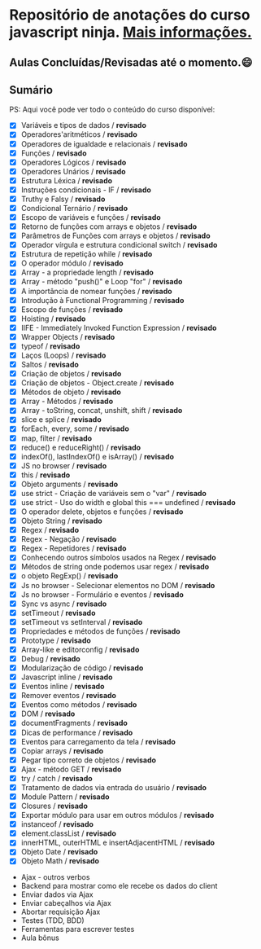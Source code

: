 # Repositório de anotações do curso javascript ninja. [Mais informações.](https://blog.da2k.com.br/curso-javascript-ninja/)

## Aulas Concluídas/Revisadas até o momento.:smile:

## Sumário

PS: Aqui você pode ver todo o conteúdo do curso disponível:

- [x] Variáveis e tipos de dados / **revisado**
- [x] Operadores'aritméticos / **revisado**
- [x] Operadores de igualdade e relacionais / **revisado**
- [x] Funções / **revisado**
- [x] Operadores Lógicos / **revisado**
- [x] Operadores Unários / **revisado**
- [x] Estrutura Léxica / **revisado**
- [x] Instruções condicionais - IF / **revisado**
- [x] Truthy e Falsy / **revisado**
- [x] Condicional Ternário / **revisado**
- [x] Escopo de variáveis e funções / **revisado**
- [x] Retorno de funções com arrays e objetos / **revisado**
- [x] Parâmetros de Funções com arrays e objetos / **revisado**
- [x] Operador vírgula e estrutura condicional switch / **revisado**
- [x] Estrutura de repetição while / **revisado**
- [x] O operador módulo / **revisado**
- [x] Array - a propriedade length / **revisado**
- [x] Array - método "push()" e Loop "for" / **revisado**
- [x] A importância de nomear funções / **revisado**
- [x] Introdução à Functional Programming / **revisado**
- [x] Escopo de funções / **revisado**
- [x] Hoisting / **revisado**
- [x] IIFE - Immediately Invoked Function Expression / **revisado**
- [x] Wrapper Objects / **revisado**
- [x] typeof / **revisado**
- [x] Laços (Loops) / **revisado**
- [x] Saltos / **revisado**
- [x] Criação de objetos / **revisado**
- [x] Criação de objetos - Object.create / **revisado**
- [x] Métodos de objeto / **revisado**
- [x] Array - Métodos / **revisado**
- [x] Array - toString, concat, unshift, shift / **revisado**
- [x] slice e splice / **revisado**
- [x] forEach, every, some / **revisado**
- [x] map, filter / **revisado**
- [x] reduce() e reduceRight() / **revisado**
- [x] indexOf(), lastIndexOf() e isArray() / **revisado**
- [x] JS no browser / **revisado**
- [x] this / **revisado**
- [x] Objeto arguments / **revisado**
- [x] use strict - Criação de variáveis sem o "var" / **revisado**
- [x] use strict - Uso do width e global this === undefined / **revisado**
- [x] O operador delete, objetos e funções / **revisado**
- [x] Objeto String / **revisado**
- [x] Regex / **revisado**
- [x] Regex - Negação / **revisado**
- [x] Regex - Repetidores / **revisado**
- [x] Conhecendo outros símbolos usados na Regex / **revisado**
- [x] Métodos de string onde podemos usar regex / **revisado**
- [x] o objeto RegExp() / **revisado**
- [x] Js no browser - Selecionar elementos no DOM / **revisado**
- [x] Js no browser - Formulário e eventos / **revisado**
- [x] Sync vs async / **revisado**
- [x] setTimeout / **revisado**
- [x] setTimeout vs setInterval / **revisado**
- [x] Propriedades e métodos de funções / **revisado**
- [x] Prototype / **revisado**
- [x] Array-like e editorconfig / **revisado**
- [x] Debug / **revisado**
- [x] Modularização de código / **revisado**
- [x] Javascript inline / **revisado**
- [x] Eventos inline / **revisado**
- [x] Remover eventos / **revisado**
- [x] Eventos como métodos / **revisado**
- [x] DOM / **revisado**
- [x] documentFragments / **revisado**
- [x] Dicas de performance / **revisado**
- [x] Eventos para carregamento da tela / **revisado**
- [x] Copiar arrays / **revisado**
- [x] Pegar tipo correto de objetos / **revisado**
- [x] Ajax - método GET / **revisado**
- [x] try / catch / **revisado**
- [x] Tratamento de dados via entrada do usuário / **revisado**
- [x] Module Pattern / **revisado**
- [x] Closures / **revisado**
- [x] Exportar módulo para usar em outros módulos / **revisado**
- [x] instanceof / **revisado**
- [x] element.classList / **revisado**
- [x] innerHTML, outerHTML e insertAdjacentHTML / **revisado**
- [x] Objeto Date / **revisado**
- [x] Objeto Math / **revisado**
- Ajax - outros verbos
- Backend para mostrar como ele recebe os dados do client
- Enviar dados via Ajax
- Enviar cabeçalhos via Ajax
- Abortar requisição Ajax
- Testes (TDD, BDD)
- Ferramentas para escrever testes
- Aula bônus
